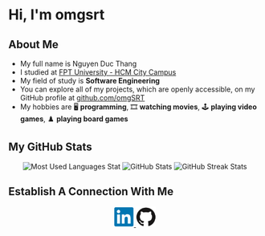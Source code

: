 # Hi, I'm omgsrt

## About Me
- My full name is Nguyen Duc Thang
- I studied at [FPT University - HCM City Campus](https://daihoc.fpt.edu.vn/truong-thanh-vien/campus-tp-ho-chi-minh/)
- My field of study is **Software Engineering**
- You can explore all of my projects, which are openly accessible, on my GitHub profile at [github.com/omgSRT](https://github.com/omgSRT)
- My hobbies are 🖥️ **programming**, 🎞️ **watching movies**, 🕹️ **playing video games**, ♟️ **playing board games**

<!-- ## Programming Languages And Tools I Have Used
### Programming Language
<p>
    <img src="https://raw.githubusercontent.com/devicons/devicon/master/icons/java/java-original.svg" alt="java" width="40" height="40"/>
    <img src="https://raw.githubusercontent.com/devicons/devicon/master/icons/csharp/csharp-line.svg" alt="csharp" width="40" height="40"/>
    <img src="https://raw.githubusercontent.com/devicons/devicon/master/icons/html5/html5-original.svg" alt="html" width="40" height="40"/>
    <img src="https://raw.githubusercontent.com/devicons/devicon/master/icons/css3/css3-original.svg" alt="css" width="40" height="40"/>
    <img src="https://raw.githubusercontent.com/devicons/devicon/master/icons/javascript/javascript-plain.svg" alt="javascript" width="40" height="40"/>
    <img src="https://raw.githubusercontent.com/devicons/devicon/master/icons/python/python-original.svg" alt="python" width="40" height="40"/>
    <img src="https://raw.githubusercontent.com/devicons/devicon/master/icons/cplusplus/cplusplus-original.svg" alt="c++" width="40" height="40"/>
</p>

### Technology
<p>
    <img src="https://raw.githubusercontent.com/devicons/devicon/master/icons/redis/redis-original.svg" alt="redis" width="40" height="40"/>
    <img src="https://raw.githubusercontent.com/devicons/devicon/master/icons/firebase/firebase-original.svg" alt="firebase" width="40" height="40"/>
    <img src="https://raw.githubusercontent.com/devicons/devicon/master/icons/tailwindcss/tailwindcss-original.svg" alt="tailwindcss" width="40" height="40"/>
    <img src="https://raw.githubusercontent.com/devicons/devicon/master/icons/react/react-original.svg" alt="react" width="40" height="40"/>
    <img src="https://raw.githubusercontent.com/devicons/devicon/master/icons/spring/spring-original.svg" alt="spring" width="40" height="40"/>
    <img src="https://raw.githubusercontent.com/devicons/devicon/master/icons/fastapi/fastapi-original.svg" alt="react" width="40" height="40"/>
</p>

### Database
<p>
    <img src="https://raw.githubusercontent.com/devicons/devicon/master/icons/microsoftsqlserver/microsoftsqlserver-original.svg" alt="mssql" width="40" height="40"/>
    <img src="https://raw.githubusercontent.com/devicons/devicon/master/icons/mysql/mysql-original.svg" alt="mysql" width="40" height="40"/>
    <img src="https://raw.githubusercontent.com/devicons/devicon/master/icons/mongodb/mongodb-original.svg" alt="mongodb" width="40" height="40"/>
</p>

### Other
<p>
    <img src="https://raw.githubusercontent.com/devicons/devicon/master/icons/gitlab/gitlab-original.svg" alt="gitlab" width="40" height="40"/>
    <img src="https://raw.githubusercontent.com/devicons/devicon/master/icons/github/github-original.svg" alt="github" width="40" height="40"/>
    <img src="https://raw.githubusercontent.com/devicons/devicon/master/icons/postman/postman-original.svg" alt="postman" width="40" height="40"/>
</p> -->


## My GitHub Stats
<p align="center">
    <img src="https://github-readme-stats.vercel.app/api/top-langs/?username=omgsrt&theme=radical&hide_border=true&include_all_commits=true&count_private=true&layout=compact" alt="Most Used Languages Stat" />
  <img src="https://github-readme-stats.vercel.app/api?username=omgsrt&show_icons=true&theme=radical&hide_border=true&count_private=true" alt="GitHub Stats" />
  <img src="https://github-readme-streak-stats.herokuapp.com/?user=omgSRT&theme=radical&stroke=FF007A&ring=FF007A&fire=FF007A&currStreakNum=A9FEF7&currStreakLabel=A9FEF7&sideNums=A9FEF7&sideLabels=A9FEF7&dates=FFFFFF" alt="GitHub Streak Stats" />
</p>

## Establish A Connection With Me
<p align="center">
  <a href="https://www.linkedin.com/in/omgsrt/">
    <img src="https://raw.githubusercontent.com/devicons/devicon/master/icons/linkedin/linkedin-original.svg" alt="LinkedIn" width="40" height="40"/>
  </a>
  <a href="https://github.com/omgSRT">
    <img src="https://raw.githubusercontent.com/devicons/devicon/master/icons/github/github-original.svg" alt="GitHub" width="40" height="40"/>
  </a>
</p>